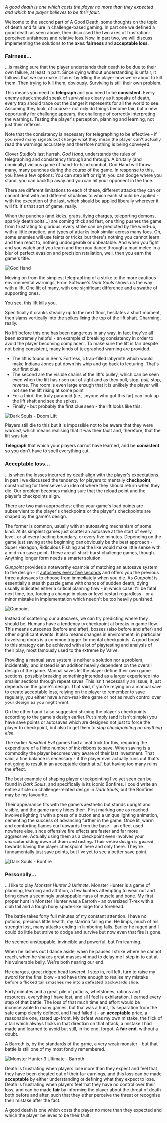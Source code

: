 *A good death is one which costs the player no more than they expected and which the player believes to 
be their fault.*

Welcome to the second part of A Good Death, some thoughts on the topic of death and failure in challenge-based 
gaming. In part one we defined a good death as seen above, then discussed the two axes of frustration: 
perceived unfairness and relative loss. Now, in part two, we will discuss implementing the solutions to 
the axes: **fairness** and **acceptable loss**.

### Fairness...

...is making sure that the player understands their death to be due to their own failure, at least in 
part. Since dying without understanding is unfair, it follows that we can make it fairer by telling the 
player how we're about to kill them. Then trying to kill them, obviously. Surviving is still their own problem.

This means you need to **telegraph** and you need to be **consistent**. Every enemy attack should speak of survival 
as clearly as it speaks of death, every trap should trace out the danger it represents for all the world to 
see. Assuming they look, of course - not only do things become fair, but a new opportunity for challenge 
appears, the challenge of correctly interpreting the warnings. Testing the player's perception, planning 
and learning, not just their reflexes. 

Note that the consistency is necessary for telegraphing to be effective - if you send many signals but 
change what they mean the player can't actually read the warnings accurately and therefore nothing is being 
conveyed. 

Clover Studio's last hurrah, *God Hand*, understands the rules of telegraphing and consistency through and 
through. A brutally (and comically) vicious game of hand-to-hand combat, God Hand will throw many, many 
punches during the course of the game. In response to this, you have a few options: You can step left or 
right, you can dodge where you stand, you can backflip away and you can hit your opponent in the face.

There are different limitations to each of these, different attacks they can or cannot deal with and 
different situations to which each should be applied - with the exception of the last, which should be 
applied liberally wherever it will fit. It's that sort of game, really. 

When the punches (and kicks, grabs, flying charges, teleporting demons, sparkly death bolts...) are 
coming thick and fast, one thing pushes the game from frustrating to glorious: every strike can be 
predicted by the wind-up, with a little practice, and types of attacks look similar across many foes. 
Oh, some enemies will use feints or tricks, but there's nothing you cannot learn and then react to, 
nothing undodgeable or unbeatable. And when you fight and you watch and you learn and then you dance 
through a mad melee in a blur of perfect evasion and precision retaliation, well, then you earn the game's title.

![God Hand](/static/images/a_good_death/GodHand.png "I don't think you brought enough mooks.")

Moving on from the simplest telegraphing of a strike to the more cautious environmental warnings, From 
Software's *Dark Souls* shows us the way with a lift. One lift of many, with one significant difference and 
a swathe of supporting ones. 

You see, this lift kills you. 

Specifically it cranks steadily up to the next floor, hesitates a short moment, then slams vertically into 
the spikes lining the top of the lift shaft. Charming, really. 

No lift before this one has been dangerous in any way, in fact they've all been extremely helpful - an 
example of breaking consistency in order to avoid the player becoming complacent. To make sure the lift 
is fair despite not being consistent, many kinds of telegraphed warning are provided. 

- The lift is found in Sen's Fortress, a trap-filled labyrinth which would make Indiana Jones put down his 
whip and go back to lecturing. That's our first clue. 
- The second are the visible chains of the lift's pulley, which can be seen even when the lift has risen out 
of sight and as they pull, stop, *pull*, stop, reverse. The room is even large enough that it is unlikely 
the player will not see the lift rising at some point.
- For a third, the truly paranoid (i.e., anyone who got this far) can look up the lift shaft and see the spikes. 
- Finally - but probably the first clue seen - the lift looks like this:

![Dark Souls - Doom Lift](/static/images/a_good_death/DarkSoulsLift.png "My, but that is a lot of blood.")

Players still die to this but it is impossible not to be aware that they were *warned*, which means realising 
that it was their fault and, therefore, that the lift was fair.

**Telegraph** that which your players cannot have learned, and be **consistent** so you don't have to spell everything out. 

### Acceptable loss...

...is when the losses incurred by death align with the player's expectations. In part I we discussed the tendency 
for players to mentally **checkpoint**, constructing for themselves an idea of where they should return when they die. 
Our problem becomes making sure that the reload point and the player's checkpoints align. 

There are two main approaches: either your game's load points are subservient to the player's checkpoints or the 
player's checkpoints are shaped by the game's design.

The former is common, usually with an autosaving mechanism of some kind. At its simplest games just scatter an 
autosave at the start of every level, or at every loading boundary, or every five minutes. Depending on the game 
just saving at the beginning can obviously be the best approach - Super Hexagon, Ridiculous Fishing and the like 
would make little sense with a mid-run save point. These are all short-burst challenge games, though. Anything 
longer form needs a smarter solution.

*Gunpoint* provides a noteworthy example of matching an autosave system to the design - it [autosaves every five 
seconds](http://www.pentadact.com/2012-03-22-gunpoints-save-system/) and offers you the previous three autosaves 
to choose from immediately when you die. As *Gunpoint* is essentially a stealth puzzle game with chance of sudden 
death, dying usually indicates either a critical planning flaw - in which case it'll be fatal next time, too, 
forcing a change in plans or level restart regardless - or a minor mistake in implementation which needn't be too 
heavily punished. 

![Gunpoint](/static/images/a_good_death/Gunpoint.png)

Instead of scattering our autosaves, we can try predicting where they should be. Humans have a tendency to 
checkpoint at breaks in game flow. This means cutscenes (before and after), bosses (also before and after) 
and other significant events. It also means changes in environment; in particular traversing doors is a common 
trigger for mental checkpoints. A good boost to this strategy can be achieved with a lot of playtesting and 
analysis of their play, most famously used to the extreme by Valve.

Providing a manual save system is neither a solution nor a problem, incidentally, and instead is an addition 
heavily dependent on the overall design of the game. Manual saves let the player define their own game 
sections, possibly breaking something intended as a larger experience into smaller sections through repeat 
saves. This isn't necessarily an issue, it just depends on the game's design. That said, if you're relying on 
a manual save to create acceptable loss, relying on the player to remember to save regularly, you either have 
a non-real-time game or not as much control over your design as you might want.

On the other hand I also suggested shaping the player's checkpoints according to the game's design earlier. 
Put simply (and it isn't simple) you have save points or autosaves which are designed not just to force the 
player to checkpoint, but also to get them to *stop checkpointing on anything else*.

The earlier *Resident Evil* games had a neat trick for this, requiring the expenditure of a finite number 
of ink ribbons to save. When saving is a commodity the player becomes very aware of their last investment. 
That said, a fine balance is necessary - if the player ever actually runs out that's not going to result 
in an acceptable death at *all*, but having too many ruins the effect.

The best example of shaping player checkpointing I've yet seen can be found in *Dark Souls*, and specifically 
in its iconic Bonfires. I could write an entire article on challenge-related design in *Dark Souls*, but the 
Bonfires may be my favourite.

Their appearance fits with the game's aesthetic but stands upright and visible, and the game rarely hides them. 
First marking one as reached involves lighting it with a press of a button and a unique lighting animation, 
cementing the success of advancing further in the game.  Once lit, warm and comforting flames curl upwards 
from the base - an effect used nowhere else, since offensive fire effects are faster and far more aggressive. 
Actually using them as a checkpoint even involves your character sitting down at them and resting. Their 
entire design is geared towards having the player checkpoint there and only there. They're fundamentally 
just save points, but I've yet to see a better save point.

![Dark Souls - Bonfire](/static/images/a_good_death/DarkSoulsBonfire.png "I feel safer already.")

### Personally...

...I like to play *Monster Hunter 3 Ultimate*. Monster Hunter is a game of planning, learning and attrition, 
a few hunters attempting to wear out and bring down a seemingly unstoppable mass of muscle and bone. 
My first proper hunt in Monster Hunter was a Barroth - an oversized T-rex with a club tail and a tough 
bony spade-like ridge for a forehead. 

The battle takes forty full minutes of my constant attention. I have no potions, precious little health, my 
stamina failing me. He limps, much of his strength lost, many attacks ending in lumbering falls.  Earlier he 
raged and I could do little but strive to dodge and survive but now even that fire is gone.

He seemed unstoppable, invincible and powerful, but I'm learning.

When he lashes out I dance aside, when he pauses I strike where he cannot reach, when he shakes great masses 
of mud to delay me I step in to cut at his vulnerable belly. We're both nearing our end.

He charges, great ridged head lowered. I step in, roll left, turn to raise my sword for the final blow - 
and have time enough to realise my mistake before a flicked tail smashes me into a defeated backwards slide. 

Forty minutes and a great pile of potions, whetstones, rations and resources, everything I have lost, and all 
I feel is exhilaration. I earned every step of that battle. The loss of that much time and effort would be 
inconceivable to many games, but that was a hunt, its separation from the safe camp clearly defined, and I had 
failed it - an **acceptable** price, a reasonable one, stated up-front.  My defeat was my own mistake, the 
flick of a tail which always flicks in that direction on that attack, a mistake I had made and learned to 
avoid but still, in the end, forgot. A **fair end**, without a doubt. 

A Barroth is, by the standards of the game, a very weak monster - but that battle is still one of my most fondly 
remembered. 

![Monster Hunter 3 Ultimate - Barroth](/static/images/a_good_death/MH3UBarroth.png)

Death is frustrating when players lose more than they expect and feel that they have been cheated out of their 
fair earnings, and this loss can be made **acceptable** by either understanding or defining what they expect to lose.
Death is frustrating when players feel that they have no control over their loss, and can be made **fair** by informing 
the player about the threat of death both before and after, such that they either perceive the threat or recognise 
their mistake after the fact.

A good death is one which costs the player no more than they expected and which the player believes to be their fault. 
